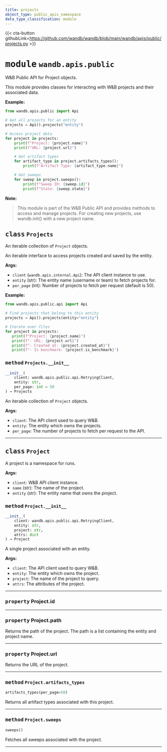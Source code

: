 ```yaml
---
title: projects
object_type: public_apis_namespace
data_type_classification: module
---
```


{{< cta-button githubLink=https://github.com/wandb/wandb/blob/main/wandb/apis/public/projects.py >}}




# <kbd>module</kbd> `wandb.apis.public`
W&B Public API for Project objects. 

This module provides classes for interacting with W&B projects and their associated data. 



**Example:**
 ```python
from wandb.apis.public import Api

# Get all projects for an entity
projects = Api().projects("entity")

# Access project data
for project in projects:
     print(f"Project: {project.name}")
     print(f"URL: {project.url}")

     # Get artifact types
     for artifact_type in project.artifacts_types():
         print(f"Artifact Type: {artifact_type.name}")

     # Get sweeps
     for sweep in project.sweeps():
         print(f"Sweep ID: {sweep.id}")
         print(f"State: {sweep.state}")
``` 



**Note:**

> This module is part of the W&B Public API and provides methods to access and manage projects. For creating new projects, use wandb.init() with a new project name. 

## <kbd>class</kbd> `Projects`
An iterable collection of `Project` objects. 

An iterable interface to access projects created and saved by the entity. 



**Args:**
 
 - `client` (`wandb.apis.internal.Api`):  The API client instance to use. 
 - `entity` (str):  The entity name (username or team) to fetch projects for. 
 - `per_page` (int):  Number of projects to fetch per request (default is 50). 



**Example:**
 ```python
from wandb.apis.public.api import Api

# Find projects that belong to this entity
projects = Api().projects(entity="entity")

# Iterate over files
for project in projects:
    print(f"Project: {project.name}")
    print(f"- URL: {project.url}")
    print(f"- Created at: {project.created_at}")
    print(f"- Is benchmark: {project.is_benchmark}")
``` 

### <kbd>method</kbd> `Projects.__init__`

```python
__init__(
    client: wandb.apis.public.api.RetryingClient,
    entity: str,
    per_page: int = 50
) → Projects
```

An iterable collection of `Project` objects. 



**Args:**
 
 - `client`:  The API client used to query W&B. 
 - `entity`:  The entity which owns the projects. 
 - `per_page`:  The number of projects to fetch per request to the API. 


---





## <kbd>class</kbd> `Project`
A project is a namespace for runs. 



**Args:**
 
 - `client`:  W&B API client instance. 
 - `name` (str):  The name of the project. 
 - `entity` (str):  The entity name that owns the project. 

### <kbd>method</kbd> `Project.__init__`

```python
__init__(
    client: wandb.apis.public.api.RetryingClient,
    entity: str,
    project: str,
    attrs: dict
) → Project
```

A single project associated with an entity. 



**Args:**
 
 - `client`:  The API client used to query W&B. 
 - `entity`:  The entity which owns the project. 
 - `project`:  The name of the project to query. 
 - `attrs`:  The attributes of the project. 


---

### <kbd>property</kbd> Project.id





---

### <kbd>property</kbd> Project.path

Returns the path of the project. The path is a list containing the entity and project name. 

---

### <kbd>property</kbd> Project.url

Returns the URL of the project. 



---

### <kbd>method</kbd> `Project.artifacts_types`

```python
artifacts_types(per_page=50)
```

Returns all artifact types associated with this project. 

---

### <kbd>method</kbd> `Project.sweeps`

```python
sweeps()
```

Fetches all sweeps associated with the project. 

---

